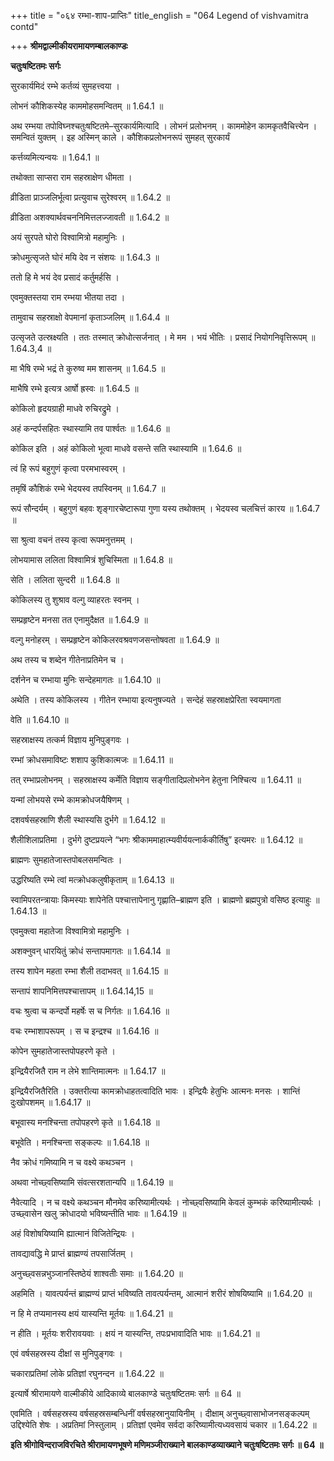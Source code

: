 +++
title = "०६४ रम्भा-शाप-प्राप्तिः"
title_english = "064 Legend of vishvamitra contd"

+++
**श्रीमद्वाल्मीकीयरामायणम्बालकाण्डः**

**चतुःषष्टितमः सर्गः**

सुरकार्यमिदं रम्भे कर्तव्यं सुमहत्त्वया ।

लोभनं कौशिकस्येह काममोहसमन्वितम् ॥ 1.64.1 ॥

अथ रम्भया तपोविघ्नश्चतुःषष्टितमे–सुरकार्यमित्यादि । लोभनं प्रलोभनम् । काममोहेन कामकृतवैचित्त्येन । समन्वितं युक्तम् । इह अस्मिन् काले । कौशिकप्रलोभनरूपं सुमहत् सुरकार्यं

कर्त्तव्यमित्यन्वयः ॥ 1.64.1 ॥

तथोक्ता साप्सरा राम सहस्राक्षेण धीमता ।

व्रीडिता प्राञ्जलिर्भूत्वा प्रत्युवाच सुरेश्वरम् ॥ 1.64.2 ॥

व्रीडिता अशक्यार्थवचननिमित्तलज्जावती ॥ 1.64.2 ॥

अयं सुरपते घोरो विश्वामित्रो महामुनिः ।

क्रोधमुत्सृजते घोरं मयि देव न संशयः ॥ 1.64.3 ॥

ततो हि मे भयं देव प्रसादं कर्तुमर्हसि ।

एवमुक्तस्तया राम रम्भया भीतया तदा ।

तामुवाच सहस्राक्षो वेपमानां कृताञ्जलिम् ॥ 1.64.4 ॥

उत्सृजते उत्स्रक्ष्यति । ततः तस्मात् क्रोधोत्सर्जनात् । मे मम । भयं भीतिः । प्रसादं नियोगनिवृत्तिरूपम् ॥ 1.64.3,4 ॥

मा भैषि रम्भे भद्रं ते कुरुष्व मम शासनम् ॥ 1.64.5 ॥

माभैषि रम्भे इत्यत्र आर्षो ह्रस्वः ॥ 1.64.5 ॥

कोकिलो हृदयग्राही माधवे रुचिरद्रुमे ।

अहं कन्दर्पसहितः स्थास्यामि तव पार्श्वतः ॥ 1.64.6 ॥

कोकिल इति । अहं कोकिलो भूत्वा माधवे वसन्ते सति स्थास्यामि ॥ 1.64.6 ॥

त्वं हि रूपं बहुगुणं कृत्वा परमभास्वरम् ।

तमृषिं कौशिकं रम्भे भेदयस्व तपस्विनम् ॥ 1.64.7 ॥

रूपं सौन्दर्यम् । बहुगुणं बहवः शृङ्गारचेष्टारूपा गुणा यस्य तथोक्तम् । भेदयस्व चलचित्तं कारय ॥ 1.64.7 ॥

सा श्रुत्वा वचनं तस्य कृत्वा रूपमनुत्तमम् ।

लोभयामास ललिता विश्वामित्रं शुचिस्मिता ॥ 1.64.8 ॥

सेति । ललिता सुन्दरी ॥ 1.64.8 ॥

कोकिलस्य तु शुश्राव वल्गु व्याहरतः स्वनम् ।

सम्प्रहृष्टेन मनसा तत एनामुदैक्षत ॥ 1.64.9 ॥

वल्गु मनोहरम् । सम्प्रहृष्टेन कोकिलरवश्रवणजसन्तोषवता ॥ 1.64.9 ॥

अथ तस्य च शब्देन गीतेनाप्रतिमेन च ।

दर्शनेन च रम्भाया मुनिः सन्देहमागतः ॥ 1.64.10 ॥

अथेति । तस्य कोकिलस्य । गीतेन रम्भाया इत्यनुषज्यते । सन्देहं सहस्राक्षप्रेरिता स्वयमागता

वेति ॥ 1.64.10 ॥

सहस्राक्षस्य तत्कर्म विज्ञाय मुनिपुङ्गवः ।

रम्भां क्रोधसमाविष्टः शशाप कुशिकात्मजः ॥ 1.64.11 ॥

तत् रम्भाप्रलोभनम् । सहस्राक्षस्य कर्मेति विज्ञाय सङ्गीतादिप्रलोभनेन हेतुना निश्चित्य ॥ 1.64.11 ॥

यन्मां लोभयसे रम्भे कामक्रोधजयैषिणम् ।

दशवर्षसहस्राणि शैली स्थास्यसि दुर्भगे ॥ 1.64.12 ॥

शैलीशिलाप्रतिमा । दुर्भगे दुष्टप्रयत्ने “भगः श्रीकाममाहात्म्यवीर्ययत्नार्ककीर्तिषु” इत्यमरः ॥ 1.64.12 ॥

ब्राह्मणः सुमहातेजास्तपोबलसमन्वितः ।

उद्धरिष्यति रम्भे त्वां मत्क्रोधकलुषीकृताम् ॥ 1.64.13 ॥

स्वामिपरतन्त्रायाः किमस्याः शापेनेति पश्चात्तापेनानु गृह्णाति–ब्राह्मण इति । ब्राह्मणो ब्रह्मपुत्रो वसिष्ठ इत्याहुः ॥ 1.64.13 ॥

एवमुक्त्वा महातेजा विश्वामित्रो महामुनिः ।

अशक्नुवन् धारयितुं क्रोधं सन्तापमागतः ॥ 1.64.14 ॥

तस्य शापेन महता रम्भा शैली तदाभवत् ॥ 1.64.15 ॥

सन्तापं शापनिमित्तपश्चात्तापम् ॥ 1.64.14,15 ॥

वचः श्रुत्वा च कन्दर्पो महर्षेः स च निर्गतः ॥ 1.64.16 ॥

वचः रम्भाशापरूपम् । स च इन्द्रश्च ॥ 1.64.16 ॥

कोपेन सुमहातेजास्तपोपहरणे कृते ।

इन्द्रियैरजितै राम न लेभे शान्तिमात्मनः ॥ 1.64.17 ॥

इन्द्रियैरजितैरिति । उक्तरीत्या कामक्रोधाहतत्वादिति भावः । इन्द्रियैः हेतुभिः आत्मनः मनसः । शान्तिं दुःखोपशमम् ॥ 1.64.17 ॥

बभूवास्य मनश्चिन्ता तपोपहरणे कृते ॥ 1.64.18 ॥

बभूवेति । मनश्चिन्ता सङ्कल्पः ॥ 1.64.18 ॥

नैव क्रोधं गमिष्यामि न च वक्ष्ये कथञ्चन ।

अथवा नोच्छ्वसिष्यामि संवत्सरशतान्यपि ॥ 1.64.19 ॥

नैवेत्यादि । न च वक्ष्ये कथञ्चन मौनमेव करिष्यामीत्यर्थः । नोच्छ्वसिष्यामि केवलं कुम्भकं करिष्यामीत्यर्थः । उच्छ्वासेन खलु क्रोधादयो भविष्यन्तीति भावः ॥ 1.64.19 ॥

अहं विशोषयिष्यामि ह्यात्मानं विजितेन्द्रियः ।

तावद्यावद्धि मे प्राप्तं ब्राह्मण्यं तपसार्जितम् ।

अनुच्छ्वसन्नभुञ्जानस्तिष्ठेयं शाश्वतीः समाः ॥ 1.64.20 ॥

अहमिति । यावत्पर्यन्तं ब्राह्मण्यं प्राप्तं भविष्यति तावत्पर्यन्तम्, आत्मानं शरीरं शोषयिष्यामि ॥ 1.64.20 ॥

न हि मे तप्यमानस्य क्षयं यास्यन्ति मूर्तयः ॥ 1.64.21 ॥

न हीति । मूर्तयः शरीरावयवाः । क्षयं न यास्यन्ति, तपःप्रभावादिति भावः ॥ 1.64.21 ॥

एवं वर्षसहस्रस्य दीक्षां स मुनिपुङ्गवः ।

चकाराप्रतिमां लोके प्रतिज्ञां रघुनन्दन ॥ 1.64.22 ॥

इत्यार्षे श्रीरामायणे वाल्मीकीये आदिकाव्ये बालकाण्डे चतुःषष्टितमः सर्गः ॥ 64 ॥

एवमिति । वर्षसहस्रस्य वर्षसहस्रसम्बन्धिनीं वर्षसहस्रानुयायिनीम् । दीक्षाम् अनुच्छ्वासाभोजनसङ्कल्पम् उद्दिश्येति शेषः । अप्रतिमां निस्तुलाम् । प्रतिज्ञां एवमेव सर्वदा करिष्यामीत्यध्यवसायं चकार ॥ 1.64.22 ॥

**इति श्रीगोविन्दराजविरचिते श्रीरामायणभूषणे मणिमञ्जीराख्याने बालकाण्डव्याख्याने चतुःषष्टितमः सर्गः ॥ 64 ॥**
